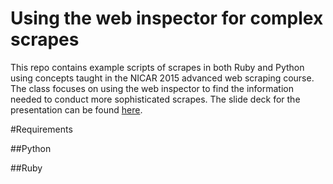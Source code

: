Using the web inspector for complex scrapes
===========================================

This repo contains example scripts of scrapes in both Ruby and Python using concepts taught in the NICAR 2015 advanced web scraping course. The class focuses on using the web inspector to find the information needed to conduct more sophisticated scrapes. The slide deck for the presentation can be found [here](https://docs.google.com/presentation/d/1QU5eBUWfEXIi8CmrIXaBCVx2FOAfelbUKAZmlYKhP5Y/edit?usp=sharing).

#Requirements

##Python

##Ruby
